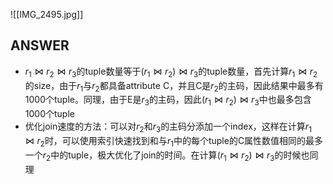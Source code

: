 ![[IMG_2495.jpg]]
## ANSWER
- $r_1 \Join r_2 \Join r_3$的tuple数量等于$(r_1 \Join r_2) \Join r_3$的tuple数量，首先计算$r_1 \Join r_2$的size，由于$r_1$与$r_2$都具备attribute C，并且C是$r_2$的主码，因此结果中最多有1000个tuple。同理，由于E是$r_3$的主码，因此$(r_1 \Join r_2) \Join r_3$中也最多包含1000个tuple
- 优化join速度的方法：可以对$r_2$和$r_3$的主码分添加一个index，这样在计算$r_1 \Join r_2$时，可以使用索引快速找到和与$r_1$中的每个tuple的C属性数值相同的最多一个$r_2$中的tuple，极大优化了join的时间。在计算$(r_1 \Join r_2) \Join r_3$的时候也同理